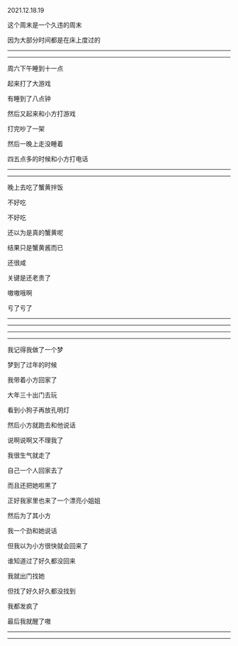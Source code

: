 2021.12.18.19

这个周末是一个久违的周末

因为大部分时间都是在床上度过的

-------

------

周六下午睡到十一点

起来打了大游戏

有睡到了八点钟

然后又起来和小方打游戏

打完吵了一架

然后一晚上走没睡着

四五点多的时候和小方打电话





------

------

晚上去吃了蟹黄拌饭

不好吃

不好吃

还以为是真的蟹黄呢

结果只是蟹黄酱而已

还很咸

关键是还老贵了

嗷嗷哦啊

亏了亏了

--------

---------



----------

---------

我记得我做了一个梦

梦到了过年的时候

我带着小方回家了

大年三十出门去玩

看到小狗子再放孔明灯

然后小方就跑去和他说话

说啊说啊又不理我了

我很生气就走了

自己一个人回家去了

而且还把她啦黑了

正好我家里也来了一个漂亮小姐姐

然后为了其小方

我一个劲和她说话

但我以为小方很快就会回来了

谁知道过了好久都没回来

我就出门找她

但找了好久好久都没找到

我都发疯了

最后我就醒了嗷

------

-----





